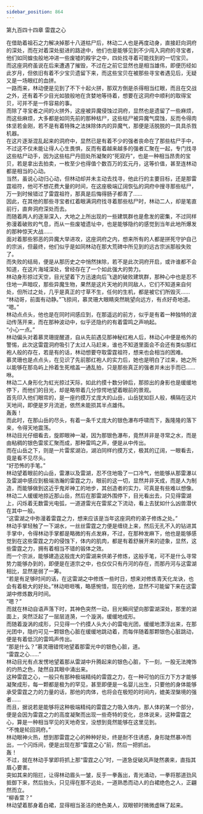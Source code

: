 ```yaml
---
sidebar_position: 864
---
```

 第九百四十四章 雷霆之心


在借助着祖石之力解决掉那十八道枯尸后，林动二人也是再度动身，直接赶向洞府的深处，而在对着深处挺进的路途中，他们也是能够见到不少闯入洞府的寻宝者，他们如同蝗虫般地冲进一些废墟的殿宇之中，四处找寻着可能找到的一切宝贝。  
而这座洞府虽说在后来遭遇了摧毁，不过在之前它显然也是相当雄伟，即便历经如此岁月，但依旧有着不少宝贝遗留下来，而这些宝贝在被那些寻宝者遇见后，无疑又是一场眼红的血拼。  
一路而来，林动便是见到了不下十起火拼，那双方倒是杀得相当红眼，而且在交战之外，还有着不少目光如狼般地在贪婪地等待着，想要在这洞府中顺利的取得宝贝，可并不是一件容易的事。  
而除了寻宝者之间的火拼外，这座被异魔侵蚀过洞府，显然也是遗留了一些麻烦，而这些麻烦，大多都是如同先前的那种枯尸，这些枯尸被异魔气腐蚀，反而令得肉体坚若金刚，若不是有着特殊之法抹除体内的异魔气，那便是活脱脱的一具具杀戮机器。  
在这片逐渐混乱起来的洞府中，显然已是有着不少的强者丧命在了那些枯尸手中，不过这不仅未能让得人心生畏惧，反而有着越来越多的强者汇聚在一起，专门找寻这些枯尸动手，因为这些枯尸丹田处所凝聚的“死寂丹”，也是一种相当昂贵的宝贝，若是拿出去拍卖，一枚至少也得值个数百万的玄元丹，这等价值，甚至连林动都是相当的心动。  
当然，虽说心动归心动，但林动却并未主动去找寻，他此行的主要目标，还是那雷霆祖符，他可不想花费大量的时间，在这座极端辽阔恢弘的洞府中搜寻那些枯尸，万一到时候错过了雷霆祖符，那真是后悔得肠子都青了……  
因此，在其他的那些寻宝者红着眼满洞府找寻着那些枯尸时，林动二人，却是笔直前行，直奔洞府深处而去。  
而随着两人的逐渐深入，大地之上所出现的一些建筑群也是愈发的密集，不过同样弥漫着破败的气息，而从一些废墟遗址中，也是能够隐约的感觉到当年此地所爆发的那种惊天大战……  
面对着那些邪恶的异魔大举进攻，这座洞府之内，想来所有的人都是拼死守护自己的宗派，但最终，他们似乎是如同林动在那大荒碑中所见到的远古宗派那般失败了。  
而失败的结局，便是从那历史之中悄然抹除，若不是此次洞府开启，或许谁都不会知道，在这片海域深处，曾经存在了一个如此强大的势力。  
林动身形掠过天空，目光望着下方迅速向后飞退的破败建筑群，那种心中也是忍不住地一声暗叹，那些异魔生物，果然是这片天地的共同敌人，它们不知道来自何处，但所过之处，几乎是真正的寸草不生，任何的生机，都是被它们所毁灭……  
“林动哥，前面有动静。”飞掠间，慕灵珊大眼睛突然眺望向远方，有点好奇地道。  
“嗯。”  
林动点点头，他也是在同时间感应到，在那遥远的前方，似乎是有着一种独特的波动传荡开来，而在那种波动中，似乎还隐约的有着雷鸣之声响起。  
“小心一点。”  
林动偏头对着慕灵珊提醒道，自从先前遇见那神秘红袍人后，林动心中便是格外的警惕，此次这雷霆洞府吸引了太过人马赶来，谁也不知道里面会不会还有类似那红袍人般的存在，若是有的话，林动想要夺取雷霆祖符，想来也会相当的困难。  
慕灵珊也是点点头，在见识了先前那红袍人的实力后，她也是明白了过来，她之所以能够在那岛屿上拎着生死棺盖一通乱拍，只是那些真正的强者并未出手而已……  
咻。  
林动二人身形化为虹光掠过天际，如此约摸十数分钟后，那掠出的身影也是缓缓地停下，而他们的目光，却是略带着几分惊愕地望着眼前的景观。  
首先印入他们眼帘的，是一座约摸万丈庞大的山岳，山岳犹如巨人般，横隔在这片天地间，即便是岁月流逝，依然未能损其半点雄伟。  
轰轰！  
而此时，在那山岳的尽头，有着一条千丈庞大的银色瀑布呼啸而下，轰隆隆的落下来，令得天地震荡。  
林动目光仔细看去，旋即眼神一凝，因为那银色瀑布，竟然并非是寻常之水，而是由粘稠的银色雷浆汇聚而成，那种雷鸣之声，便是从中传出。  
而在山岳之下，则是一片雷浆湖泊，湖泊同样约摸万丈，极其的辽阔，一眼看去，竟是看不见尽头。  
“好恐怖的手笔。”  
林动望着眼前的山岳，雷瀑以及雷湖，忍不住地吸了一口冷气，他能够从那雷瀑以及雷湖中感应到极端浩瀚的雷霆之力，眼前的这一切，显然并非天成，而是人为制造，而能够做到这近乎鬼斧神工的地步，其创造者的实力，可真是有些难以想像。  
林动二人缓缓地掠近那山岳，然后在那雷湖外围停下，目光看出去，只见得雷湖上，闪烁着无数雷光电弧，一道道雷光在雷浆之下流动，看上去犹如什么凶兽潜伏在其中一般。  
“这雷湖之中弥漫着雷霆之力，想来应该是当年这座洞府的弟子修炼之处。”  
林动手掌轻触了一下湖水，一丝丝雷霆之力便是缠绕上来，然后无孔不入的钻进其手掌中，令得林动手掌都是略微的有点发麻，不过，在那种发麻下，他也是能够感觉到在这些雷霆之力的侵蚀下，体内的肌肉，都是有着舒展开来的迹象，显然，这些雷霆之力，拥有着相当不错的锻体之效。  
而一个宗派，能够建造这般庞大的雷湖来供弟子修炼，这般手笔，可不是什么寻常势力能够办到的，即便是在道宗之中，也仅仅只有丹河的存在，而那丹河与这雷湖相比，显然是弱了一筹。  
“若是有足够时间的话，在这雷湖之中修炼一些时日，想来对修炼青天化龙诀，也会有着极大的好处。”林动咂咂嘴，略感惋惜，现在的他，显然不可能留下来在这雷湖中修炼数月时间。  
“嗯？”  
而就在林动自语声落下时，其神色突然一动，目光瞬间望向那雷湖深处，那里的湖面上，突然泛起了一层层涟漪，一个漩涡，缓缓地成形。  
而随着漩涡的成形，只见得一个约摸人头大小的雷电光团，缓缓地漂浮出来，在那光团中，隐约可见一颗银色心脏在缓缓地跳动着，而每伴随着那颗银色心脏跳动，便是有着低沉的雷鸣声传出。  
“那是什么？”慕灵珊错愕地望着那雷光中的银色心脏，道。  
“雷霆之心……”  
林动目光有点发愣地望着那从雷湖中升腾起来的银色心脏，下一刻，一股无法掩饰的灼热之色，陡然自其眼中涌出来。  
这种雷霆之心，一般只有那种极端精纯的雷霆之力，在一种可怕的压力下方才能够凝聚成形，每一颗都是极为的罕见，甚至即便是一名婴儿出生，只要他的身体能够承受雷霆之力的力量的话，那他的肉体，也将会在极短的时间内，媲美涅槃境的强者……  
而且，据说若是能够将这种极端精纯的雷霆之力吸入体内，那人体的某一个部分，便是会因为雷霆之力的高度凝聚而出现一些奇特的变化，总体说来，这种雷霆之心，算是一种相当罕见的天地奇宝，没想到竟然能够在这里见到。  
“不愧是轮回洞府。”  
林动眼神火热，想到那雷霆之心的种种好处，终是耐不住诱惑，身形陡然暴冲而出，一个闪烁间，便是出现在那“雷霆之心”前，然后一把抓出。  
轰！  
不过，就在林动手掌即将抓上那“雷霆之心”时，一道急促破风声陡然袭来，直指其眉心要害。  
突如其来的阻拦，让得林动眉头一皱，反手一拳轰出，青光涌动，一拳将那道劲风抵御下来，然后抬头，只见得在那不远处，一道熟悉而动人的白裙绝色之人，正翩然而立。  
“柳香萱？”  
林动望着那身着白裙，显得相当圣洁的绝色美人，双眼顿时微微虚眯了起来。  
  
  
